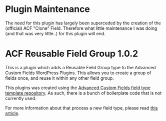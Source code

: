 # Plugin Maintenance

The need for this plugin has largely been superceded by the creation of the (official) ACF "Clone" Field.  Therefore what little maintenance I was doing (and that was very little..) for this plugin will end.


# ACF Reusable Field Group 1.0.2

This is a plugin which adds a Reusable Field Group type to the Advanced Custom Fields WordPress Plugins.  This allows you to create a group of fields once, and reuse it within any other field group.

This plugins was created using the [Advanced Custom Fields field type template repository](https://github.com/elliotcondon/acf-field-type-template).  As such, there is a bunch of boilerplate code that is not currently used.

For more information about that process a new field type, please read [this article](http://www.advancedcustomfields.com/resources/tutorials/creating-a-new-field-type/).
